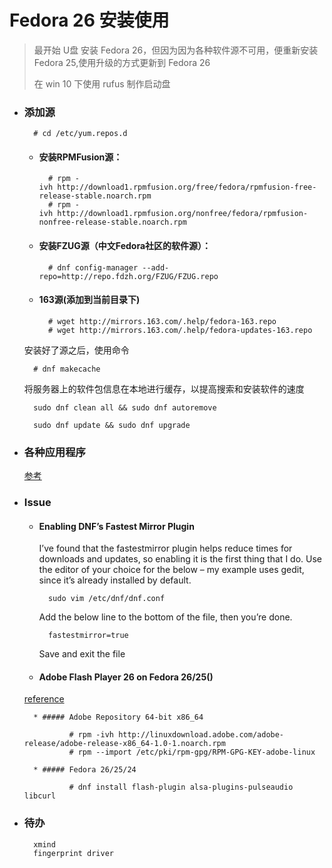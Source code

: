 # Fedora 26 安装使用
> 最开始 U盘 安装 Fedora 26，但因为因为各种软件源不可用，便重新安装 Fedora 25,使用升级的方式更新到 Fedora 26
>
> 在 win 10 下使用 rufus 制作启动盘

- ### 添加源    

        # cd /etc/yum.repos.d

    * #### 安装RPMFusion源：

            # rpm -ivh http://download1.rpmfusion.org/free/fedora/rpmfusion-free-release-stable.noarch.rpm
            # rpm -ivh http://download1.rpmfusion.org/nonfree/fedora/rpmfusion-nonfree-release-stable.noarch.rpm

    * #### 安装FZUG源（中文Fedora社区的软件源）：

            # dnf config-manager --add-repo=http://repo.fdzh.org/FZUG/FZUG.repo

    * #### 163源(添加到当前目录下)

            # wget http://mirrors.163.com/.help/fedora-163.repo
            # wget http://mirrors.163.com/.help/fedora-updates-163.repo

    安装好了源之后，使用命令

        # dnf makecache

    将服务器上的软件包信息在本地进行缓存，以提高搜索和安装软件的速度

        sudo dnf clean all && sudo dnf autoremove

        sudo dnf update && sudo dnf upgrade

- ### 各种应用程序

    [参考](https://github.com/luanxxys/software)

- ### Issue

    + #### Enabling DNF’s Fastest Mirror Plugin

        I’ve found that the fastestmirror plugin helps reduce times for downloads and updates, so enabling it is the first thing that I do.  Use the editor of your choice for the below – my example uses gedit, since it’s already installed by default.

            sudo vim /etc/dnf/dnf.conf

        Add the below line to the bottom of the file, then you’re done.

            fastestmirror=true

        Save and exit the file

    + #### Adobe Flash Player 26 on Fedora 26/25()

    [reference](https://www.if-not-true-then-false.com/2010/install-adobe-flash-player-10-on-fedora-centos-red-hat-rhel/)

        * ##### Adobe Repository 64-bit x86_64

                # rpm -ivh http://linuxdownload.adobe.com/adobe-release/adobe-release-x86_64-1.0-1.noarch.rpm
                # rpm --import /etc/pki/rpm-gpg/RPM-GPG-KEY-adobe-linux

        * ##### Fedora 26/25/24

                # dnf install flash-plugin alsa-plugins-pulseaudio libcurl

- ### 待办

        xmind
        fingerprint driver
